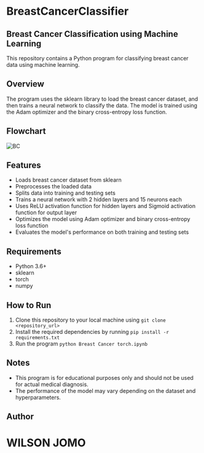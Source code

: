 # BreastCancerClassifier

## Breast Cancer Classification using Machine Learning

This repository contains a Python program for classifying breast cancer data using machine learning.

## Overview

The program uses the sklearn library to load the breast cancer dataset, and then trains a neural network to classify the data. The model is trained using the Adam optimizer and the binary cross-entropy loss function.

## Flowchart

![BC](https://github.com/jomoziqu/BreastCancerClassifier/assets/67217808/9e883d7d-d0cb-4348-8188-34648a55edf8)


## Features

* Loads breast cancer dataset from sklearn
* Preprocesses the loaded data
* Splits data into training and testing sets
* Trains a neural network with 2 hidden layers and 15 neurons each
* Uses ReLU activation function for hidden layers and Sigmoid activation function for output layer
* Optimizes the model using Adam optimizer and binary cross-entropy loss function
* Evaluates the model's performance on both training and testing sets
  
## Requirements

* Python 3.6+
* sklearn
* torch
* numpy

## How to Run

1. Clone this repository to your local machine using `git clone <repository_url>`
2. Install the required dependencies by running `pip install -r requirements.txt`
3. Run the program  `python Breast Cancer torch.ipynb`

## Notes

* This program is for educational purposes only and should not be used for actual medical diagnosis.
* The performance of the model may vary depending on the dataset and hyperparameters.

## Author
# WILSON JOMO





